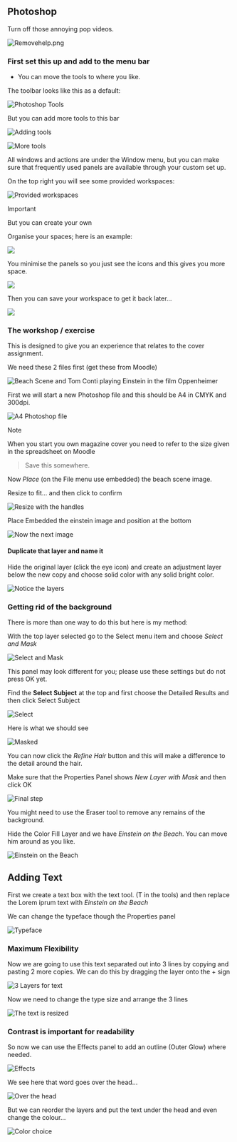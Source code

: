 ## Photoshop

Turn off those annoying pop videos. 

![Removehelp.png](../../media/Removehelp.png.png)

### First set this up and add to the menu bar

- You can move the tools to where you like.

The toolbar looks like this as a default:

![Photoshop Tools](../../../media/Screenshot%202024-02-08%20at%2014.35.18.png)

But you can add more tools to this bar

![Adding tools](../../../media/Screenshot%202024-02-08%20at%2014.37.19.png)

![More tools](../../../media/Screenshot%202024-02-08%20at%2014.40.41.png)

All windows and actions are under the Window menu, but you can make sure that frequently used panels are available through your custom set up.

On the top right you will see some provided workspaces:

![Provided workspaces](../../../media/Screenshot%202024-02-08%20at%2014.44.58.png)

> [!important] 
> But you can create your own 

Organise your spaces; here is an example:

![](../../../media/Screenshot%202024-02-08%20at%2014.54.38.png)

You minimise the panels so you just see the icons and this gives you more space.

![](../../../media/Screenshot%202024-02-08%20at%2014.57.30.png)

Then you can save your workspace to get it back later...

![](../../../media/Screenshot%202024-02-08%20at%2014.56.57.png)

### The workshop / exercise

This is designed to give you an experience that relates to the cover assignment.

We need these 2 files first (get these from Moodle)

![Beach Scene and Tom Conti playing Einstein in the film _Oppenheimer_](../../../media/Screenshot%202024-02-08%20at%2015.05.16.png)

First we will start a new Photoshop file and this should be A4 in CMYK and 300dpi.

![A4 Photoshop file](../../../media/Screenshot%202024-02-08%20at%2015.08.00.png)

> [!note] 
> When you start you own magazine cover  you need to refer to the size given in the spreadsheet on Moodle


>Save this somewhere.

Now _Place_ (on the File menu use embedded) the beach scene image.

Resize to fit... and then click to confirm

![Resize with the handles](../../../media/Screenshot%202024-02-08%20at%2015.13.12.png)

Place Embedded  the einstein image and position at the bottom

![Now the next image](../../../media/Screenshot%202024-02-08%20at%2015.15.31.png)

#### Duplicate that layer and name it

Hide the original layer (click the eye icon) and create an adjustment layer below the new copy and choose solid color with any solid bright color.

![Notice the layers](../../../media/Screenshot%202024-02-08%20at%2015.19.58.png)

### Getting rid of the background

There is more than one way to do this but here is my method:

With the top layer selected go to the Select menu item and choose _Select and Mask_

![Select and Mask](../../../media/Screenshot%202024-02-08%20at%2015.25.07.png)

This panel may look different for you; please use these settings but do not press OK yet.

Find the **Select Subject** at the top and first choose the Detailed Results and then click Select Subject

![Select](../../../media/Screenshot%202024-02-08%20at%2015.28.54.png)

Here is what we should see

![Masked](../../../media/Screenshot%202024-02-08%20at%2015.31.47.png)

You can now click the _Refine Hair_ button and this will make a difference to the detail around the hair.

Make sure that the Properties Panel shows _New Layer with Mask_ and then click OK

![Final step](../../../media/Screenshot%202024-02-08%20at%2015.35.52.png)

You might need to use the Eraser tool to remove any remains of the background.

Hide the Color Fill Layer and we have _Einstein on the Beach_. You can move him around as you like.

![Einstein on the Beach](../../../media/Screenshot%202024-02-08%20at%2015.37.51.png)

## Adding Text

First we create a text box with the text tool. (T in the tools) and then replace the Lorem iprum text with _Einstein on the Beach_

We can change the typeface though the Properties panel

![Typeface](../../media/Screenshot%202024-02-08%20at%2016.11.28.png)

### Maximum Flexibility

Now we are going to use this text separated out into 3 lines by copying and pasting 2 more copies. We can do this by dragging the layer onto the + sign

![3 Layers for text](../../media/Screenshot%202024-02-08%20at%2016.15.32.png)

Now we need to change the type size and arrange the 3 lines

![The text is resized](../../media/Screenshot%202024-02-08%20at%2016.20.37.png)

### Contrast is important for readability

So now we can use the Effects panel to add an outline (Outer Glow) where needed.

![Effects](../../media/Screenshot%202024-02-08%20at%2016.22.43.png)

We see here that word goes over the head...

![Over the head](../../media/Screenshot%202024-02-08%20at%2016.23.40.png)

But we can reorder the layers and put the text under the head and even change the colour...

![Color choice](../../media/Screenshot%202024-02-08%20at%2016.27.52.png)















